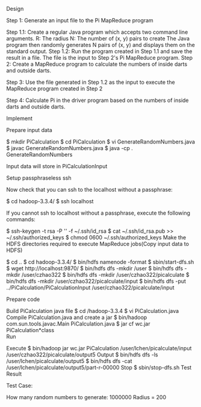 Design

Step 1: Generate an input file to the Pi MapReduce program

Step 1.1: Create a regular Java program which accepts two command line arguments.
R: The radius
N: The number of (x, y) pairs to create The Java program then randomly generates N pairs of (x, y) and displays them on the standard output. Step 1.2: Run the program created in Step 1.1 and save the result in a file. The file is the input to Step 2's Pi MapReduce program.
Step 2: Create a MapReduce program to calculate the numbers of inside darts and outside darts.

Step 3: Use the file generated in Step 1.2 as the input to execute the MapReduce program created in Step 2

Step 4: Calculate Pi in the driver program based on the numbers of inside darts and outside darts.

Implement

Prepare input data

  $ mkdir PiCalculation
  $ cd PiCalculation
  $ vi GenerateRandomNumbers.java
  $ javac GenerateRandomNumbers.java
  $ java -cp . GenerateRandomNumbers
  
Input data will store in PiCalculationInput

Setup passphraseless ssh

Now check that you can ssh to the localhost without a passphrase:

  $ cd hadoop-3.3.4/
  $ ssh localhost
  
If you cannot ssh to localhost without a passphrase, execute the following commands:

  $ ssh-keygen -t rsa -P '' -f ~/.ssh/id_rsa
  $ cat ~/.ssh/id_rsa.pub >> ~/.ssh/authorized_keys
  $ chmod 0600 ~/.ssh/authorized_keys
Make the HDFS directories required to execute MapReduce jobs(Copy input data to HDFS)

  $ cd ..
  $ cd hadoop-3.3.4/
  $ bin/hdfs namenode -format
  $ sbin/start-dfs.sh
  $ wget http://localhost:9870/
  $ bin/hdfs dfs -mkdir /user
  $ bin/hdfs dfs -mkdir /user/czhao322
  $ bin/hdfs dfs -mkdir /user/czhao322/picalculate
  $ bin/hdfs dfs -mkdir /user/czhao322/picalculate/input
  $ bin/hdfs dfs -put ../PiCalculation/PiCalculationInput /user/czhao322/picalculate/input
  
Prepare code

Build PiCalculation java file
  $ cd /hadoop-3.3.4
  $ vi PiCalculation.java      
Compile PiCalculation.java and create a jar
  $ bin/hadoop com.sun.tools.javac.Main PiCalculation.java
  $ jar cf wc.jar PiCalculation*class  
Run

Execute
  $ bin/hadoop jar wc.jar PiCalculation /user/lchen/picalculate/input /user/czhao322/picalculate/output5
Output
  $ bin/hdfs dfs -ls /user/lchen/picalculate/output5
  $ bin/hdfs dfs -cat /user/lchen/picalculate/output5/part-r-00000 
Stop
  $ sbin/stop-dfs.sh
Test Result

Test Case:

How many random numbers to generate: 1000000 Radius = 200
  

